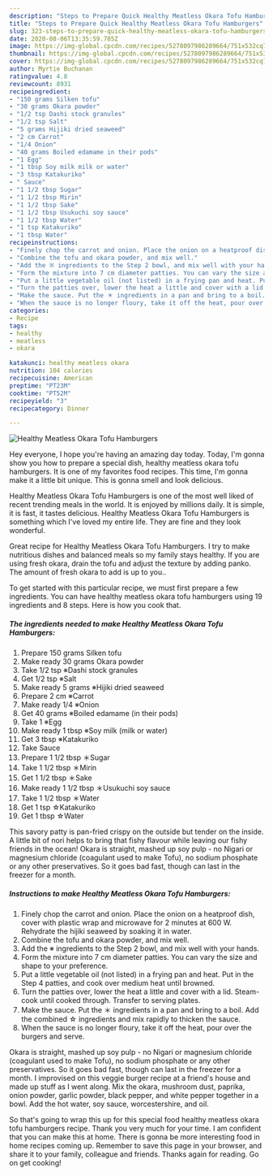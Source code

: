 ```yaml
---
description: "Steps to Prepare Quick Healthy Meatless Okara Tofu Hamburgers"
title: "Steps to Prepare Quick Healthy Meatless Okara Tofu Hamburgers"
slug: 323-steps-to-prepare-quick-healthy-meatless-okara-tofu-hamburgers
date: 2020-08-06T13:35:59.785Z
image: https://img-global.cpcdn.com/recipes/5278097986289664/751x532cq70/healthy-meatless-okara-tofu-hamburgers-recipe-main-photo.jpg
thumbnail: https://img-global.cpcdn.com/recipes/5278097986289664/751x532cq70/healthy-meatless-okara-tofu-hamburgers-recipe-main-photo.jpg
cover: https://img-global.cpcdn.com/recipes/5278097986289664/751x532cq70/healthy-meatless-okara-tofu-hamburgers-recipe-main-photo.jpg
author: Myrtie Buchanan
ratingvalue: 4.8
reviewcount: 8931
recipeingredient:
- "150 grams Silken tofu"
- "30 grams Okara powder"
- "1/2 tsp Dashi stock granules"
- "1/2 tsp Salt"
- "5 grams Hijiki dried seaweed"
- "2 cm Carrot"
- "1/4 Onion"
- "40 grams Boiled edamame in their pods"
- "1 Egg"
- "1 tbsp Soy milk milk or water"
- "3 tbsp Katakuriko"
- " Sauce"
- "1 1/2 tbsp Sugar"
- "1 1/2 tbsp Mirin"
- "1 1/2 tbsp Sake"
- "1 1/2 tbsp Usukuchi soy sauce"
- "1 1/2 tbsp Water"
- "1 tsp Katakuriko"
- "1 tbsp Water"
recipeinstructions:
- "Finely chop the carrot and onion. Place the onion on a heatproof dish, cover with plastic wrap and microwave for 2 minutes at 600 W. Rehydrate the hijiki seaweed by soaking it in water."
- "Combine the tofu and okara powder, and mix well."
- "Add the ※ ingredients to the Step 2 bowl, and mix well with your hands."
- "Form the mixture into 7 cm diameter patties. You can vary the size and shape to your preference."
- "Put a little vegetable oil (not listed) in a frying pan and heat. Put in the Step 4 patties, and cook over medium heat until browned."
- "Turn the patties over, lower the heat a little and cover with a lid. Steam-cook until cooked through. Transfer to serving plates."
- "Make the sauce. Put the ＊ ingredients in a pan and bring to a boil. Add the combined ☆ ingredients and mix rapidly to thicken the sauce."
- "When the sauce is no longer floury, take it off the heat, pour over the burgers and serve."
categories:
- Recipe
tags:
- healthy
- meatless
- okara

katakunci: healthy meatless okara 
nutrition: 104 calories
recipecuisine: American
preptime: "PT23M"
cooktime: "PT52M"
recipeyield: "3"
recipecategory: Dinner

---
```



![Healthy Meatless Okara Tofu Hamburgers](https://img-global.cpcdn.com/recipes/5278097986289664/751x532cq70/healthy-meatless-okara-tofu-hamburgers-recipe-main-photo.jpg)

Hey everyone, I hope you're having an amazing day today. Today, I'm gonna show you how to prepare a special dish, healthy meatless okara tofu hamburgers. It is one of my favorites food recipes. This time, I'm gonna make it a little bit unique. This is gonna smell and look delicious.

Healthy Meatless Okara Tofu Hamburgers is one of the most well liked of recent trending meals in the world. It is enjoyed by millions daily. It is simple, it is fast, it tastes delicious. Healthy Meatless Okara Tofu Hamburgers is something which I've loved my entire life. They are fine and they look wonderful.

Great recipe for Healthy Meatless Okara Tofu Hamburgers. I try to make nutritious dishes and balanced meals so my family stays healthy. If you are using fresh okara, drain the tofu and adjust the texture by adding panko. The amount of fresh okara to add is up to you..


To get started with this particular recipe, we must first prepare a few ingredients. You can have healthy meatless okara tofu hamburgers using 19 ingredients and 8 steps. Here is how you cook that.

<!--inarticleads1-->

##### The ingredients needed to make Healthy Meatless Okara Tofu Hamburgers:

1. Prepare 150 grams Silken tofu
1. Make ready 30 grams Okara powder
1. Take 1/2 tsp ※Dashi stock granules
1. Get 1/2 tsp ※Salt
1. Make ready 5 grams ※Hijiki dried seaweed
1. Prepare 2 cm ※Carrot
1. Make ready 1/4 ※Onion
1. Get 40 grams ※Boiled edamame (in their pods)
1. Take 1 ※Egg
1. Make ready 1 tbsp ※Soy milk (milk or water)
1. Get 3 tbsp ※Katakuriko
1. Take  Sauce
1. Prepare 1 1/2 tbsp ＊Sugar
1. Take 1 1/2 tbsp ＊Mirin
1. Get 1 1/2 tbsp ＊Sake
1. Make ready 1 1/2 tbsp ＊Usukuchi soy sauce
1. Take 1 1/2 tbsp ＊Water
1. Get 1 tsp ☆Katakuriko
1. Get 1 tbsp ☆Water


This savory patty is pan-fried crispy on the outside but tender on the inside. A little bit of nori helps to bring that fishy flavour while leaving our fishy friends in the ocean! Okara is straight, mashed up soy pulp - no Nigari or magnesium chloride (coagulant used to make Tofu), no sodium phosphate or any other preservatives. So it goes bad fast, though can last in the freezer for a month. 

<!--inarticleads2-->

##### Instructions to make Healthy Meatless Okara Tofu Hamburgers:

1. Finely chop the carrot and onion. Place the onion on a heatproof dish, cover with plastic wrap and microwave for 2 minutes at 600 W. Rehydrate the hijiki seaweed by soaking it in water.
1. Combine the tofu and okara powder, and mix well.
1. Add the ※ ingredients to the Step 2 bowl, and mix well with your hands.
1. Form the mixture into 7 cm diameter patties. You can vary the size and shape to your preference.
1. Put a little vegetable oil (not listed) in a frying pan and heat. Put in the Step 4 patties, and cook over medium heat until browned.
1. Turn the patties over, lower the heat a little and cover with a lid. Steam-cook until cooked through. Transfer to serving plates.
1. Make the sauce. Put the ＊ ingredients in a pan and bring to a boil. Add the combined ☆ ingredients and mix rapidly to thicken the sauce.
1. When the sauce is no longer floury, take it off the heat, pour over the burgers and serve.


Okara is straight, mashed up soy pulp - no Nigari or magnesium chloride (coagulant used to make Tofu), no sodium phosphate or any other preservatives. So it goes bad fast, though can last in the freezer for a month. I improvised on this veggie burger recipe at a friend&#39;s house and made up stuff as I went along. Mix the okara, mushroom dust, paprika, onion powder, garlic powder, black pepper, and white pepper together in a bowl. Add the hot water, soy sauce, worcestershire, and oil. 

So that's going to wrap this up for this special food healthy meatless okara tofu hamburgers recipe. Thank you very much for your time. I am confident that you can make this at home. There is gonna be more interesting food in home recipes coming up. Remember to save this page in your browser, and share it to your family, colleague and friends. Thanks again for reading. Go on get cooking!
